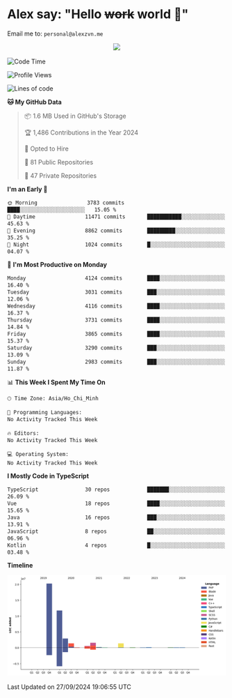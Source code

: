 # Alex say: "Hello ~~work~~ world 🐾"
Email me to: `personal@alexzvn.me`


<p align=center>
  <a href="https://skillicons.dev">
    <img src="https://skillicons.dev/icons?i=ts,js,php,nodejs,bun,vue,nuxt,react,svelte,tauri,laravel,rust,mongodb,docker,electron,redis,rabbitmq,tailwind,git,cloudflare,elysia,mysql,nginx,rollupjs,sentry,ubuntu,yarn,html,css,vite" />
  </a>
</p>

<!--START_SECTION:waka-->
![Code Time](http://img.shields.io/badge/Code%20Time-1%2C066%20hrs%2055%20mins-blue)

![Profile Views](http://img.shields.io/badge/Profile%20Views-1-blue)

![Lines of code](https://img.shields.io/badge/From%20Hello%20World%20I%27ve%20Written-40.5%20million%20lines%20of%20code-blue)

**🐱 My GitHub Data** 

> 📦 1.6 MB Used in GitHub's Storage 
 > 
> 🏆 1,486 Contributions in the Year 2024
 > 
> 💼 Opted to Hire
 > 
> 📜 81 Public Repositories 
 > 
> 🔑 47 Private Repositories 
 > 
**I'm an Early 🐤** 

```text
🌞 Morning                3783 commits        ████░░░░░░░░░░░░░░░░░░░░░   15.05 % 
🌆 Daytime                11471 commits       ███████████░░░░░░░░░░░░░░   45.63 % 
🌃 Evening                8862 commits        █████████░░░░░░░░░░░░░░░░   35.25 % 
🌙 Night                  1024 commits        █░░░░░░░░░░░░░░░░░░░░░░░░   04.07 % 
```
📅 **I'm Most Productive on Monday** 

```text
Monday                   4124 commits        ████░░░░░░░░░░░░░░░░░░░░░   16.40 % 
Tuesday                  3031 commits        ███░░░░░░░░░░░░░░░░░░░░░░   12.06 % 
Wednesday                4116 commits        ████░░░░░░░░░░░░░░░░░░░░░   16.37 % 
Thursday                 3731 commits        ████░░░░░░░░░░░░░░░░░░░░░   14.84 % 
Friday                   3865 commits        ████░░░░░░░░░░░░░░░░░░░░░   15.37 % 
Saturday                 3290 commits        ███░░░░░░░░░░░░░░░░░░░░░░   13.09 % 
Sunday                   2983 commits        ███░░░░░░░░░░░░░░░░░░░░░░   11.87 % 
```


📊 **This Week I Spent My Time On** 

```text
🕑︎ Time Zone: Asia/Ho_Chi_Minh

💬 Programming Languages: 
No Activity Tracked This Week

🔥 Editors: 
No Activity Tracked This Week

💻 Operating System: 
No Activity Tracked This Week
```

**I Mostly Code in TypeScript** 

```text
TypeScript               30 repos            ███████░░░░░░░░░░░░░░░░░░   26.09 % 
Vue                      18 repos            ████░░░░░░░░░░░░░░░░░░░░░   15.65 % 
Java                     16 repos            ███░░░░░░░░░░░░░░░░░░░░░░   13.91 % 
JavaScript               8 repos             ██░░░░░░░░░░░░░░░░░░░░░░░   06.96 % 
Kotlin                   4 repos             █░░░░░░░░░░░░░░░░░░░░░░░░   03.48 % 
```



**Timeline**

![Lines of Code chart](https://raw.githubusercontent.com/alexzvn/alexzvn/main/assets/bar_graph.png)


 Last Updated on 27/09/2024 19:06:55 UTC
<!--END_SECTION:waka-->
